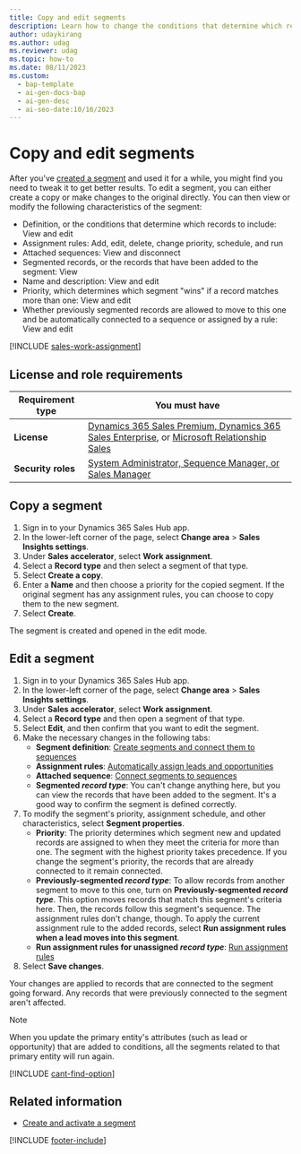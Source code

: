 ```yaml
---
title: Copy and edit segments
description: Learn how to change the conditions that determine which records to include in a segment, its assignment rules, the sequences that are connected to it, and its priority and other properties in Dynamics 365 Sales.
author: udaykirang
ms.author: udag
ms.reviewer: udag
ms.topic: how-to
ms.date: 08/11/2023
ms.custom:
  - bap-template
  - ai-gen-docs-bap
  - ai-gen-desc
  - ai-seo-date:10/16/2023
---
```


# Copy and edit segments

After you've [created a segment](./wa-create-and-activate-a-segment.md) and used it for a while, you might find you need to tweak it to get better results. To edit a segment, you can either create a copy or make changes to the original directly. You can then view or modify the following characteristics of the segment: 

- Definition, or the conditions that determine which records to include: View and edit
- Assignment rules: Add, edit, delete, change priority, schedule, and run
- Attached sequences: View and disconnect
- Segmented records, or the records that have been added to the segment: View
- Name and description: View and edit
- Priority, which determines which segment "wins" if a record matches more than one: View and edit
- Whether previously segmented records are allowed to move to this one and be automatically connected to a sequence or assigned by a rule: View and edit

[!INCLUDE [sales-work-assignment](../includes/sales-work-assignment.md)]

## License and role requirements

| Requirement type | You must have |
|-----------------------|---------|
| **License** | [Dynamics 365 Sales Premium, Dynamics 365 Sales Enterprise](https://dynamics.microsoft.com/sales/pricing/), or [Microsoft Relationship Sales](https://dynamics.microsoft.com/sales/relationship-sales/) |
| **Security roles** | [System Administrator, Sequence Manager, or Sales Manager](security-roles-for-sales.md) |

## Copy a segment

1. Sign in to your Dynamics 365 Sales Hub app.
1. In the lower-left corner of the page, select **Change area** > **Sales Insights settings**.
1. Under **Sales accelerator**, select **Work assignment**.
1. Select a **Record type** and then select a segment of that type.
1. Select **Create a copy**.
1. Enter a **Name** and then choose a priority for the copied segment. If the original segment has any assignment rules, you can choose to copy them to the new segment.
1. Select **Create**.

The segment is created and opened in the edit mode.  

## Edit a segment

1. Sign in to your Dynamics 365 Sales Hub app.
1. In the lower-left corner of the page, select **Change area** > **Sales Insights settings**.
1. Under **Sales accelerator**, select **Work assignment**.
1. Select a **Record type** and then open a segment of that type.
1. Select **Edit**, and then confirm that you want to edit the segment.
1. Make the necessary changes in the following tabs:
    - **Segment definition**: [Create segments and connect them to sequences](./wa-create-and-activate-a-segment.md#create-and-activate-a-segment)
    - **Assignment rules**: [Automatically assign leads and opportunities](wa-create-and-activate-assignment-rule.md)
    - **Attached sequence**: [Connect segments to sequences](wa-connect-a-segment-to-sequence.md)
    - **Segmented *record type***: You can't change anything here, but you can view the records that have been added to the segment. It's a good way to confirm the segment is defined correctly.
1. To modify the segment's priority, assignment schedule, and other characteristics, select **Segment properties**.
    - **Priority**: The priority determines which segment new and updated records are assigned to when they meet the criteria for more than one. The segment with the highest priority takes precedence. If you change the segment's priority, the records that are already connected to it remain connected.
    - **Previously-segmented *record type***: To allow records from another segment to move to this one, turn on **Previously-segmented *record type***. This option moves records that match this segment's criteria here. Then, the records follow this segment's sequence. The assignment rules don't change, though. To apply the current assignment rule to the added records, select **Run assignment rules when a lead moves into this segment**.
    - **Run assignment rules for unassigned *record type***: [Run assignment rules](wa-manage-unassigned-records.md#run-assignment-rules)
1. Select **Save changes**.

Your changes are applied to records that are connected to the segment going forward. Any records that were previously connected to the segment aren't affected.

> [!NOTE]
> When you update the primary entity's attributes (such as lead or opportunity) that are added to conditions, all the segments related to that primary entity will run again.
 

[!INCLUDE [cant-find-option](../includes/cant-find-option.md)]

## Related information

- [Create and activate a segment](create-and-activate-a-segment.md)

[!INCLUDE [footer-include](../includes/footer-banner.md)]
